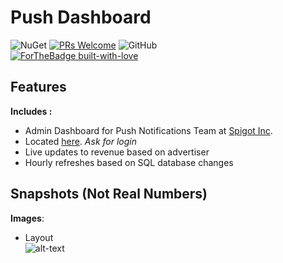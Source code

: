 # <b> Push Dashboard </b>     
![NuGet](https://img.shields.io/badge/nuget-v4.4.0-blue.svg)
[![PRs Welcome](https://img.shields.io/badge/PRs-welcome-brightgreen.svg?style=flat-square)](http://makeapullrequest.com)
![GitHub](https://img.shields.io/github/license/mashape/apistatus.svg)  
[![ForTheBadge built-with-love](http://ForTheBadge.com/images/badges/built-with-love.svg)](https://GitHub.com/concealedtea/)

## Features
<b>Includes :</b>   
  
- Admin Dashboard for Push Notifications Team at [Spigot Inc](https://www.spigot.com/).   
- Located [here](http://dashboard.dailypush.net/). <i> Ask for login </i>
- Live updates to revenue based on advertiser   
- Hourly refreshes based on SQL database changes

## Snapshots (Not Real Numbers)
<b>Images</b>:   
  
- Layout    
![alt-text](https://i.imgur.com/cQ4S63H.png)  
